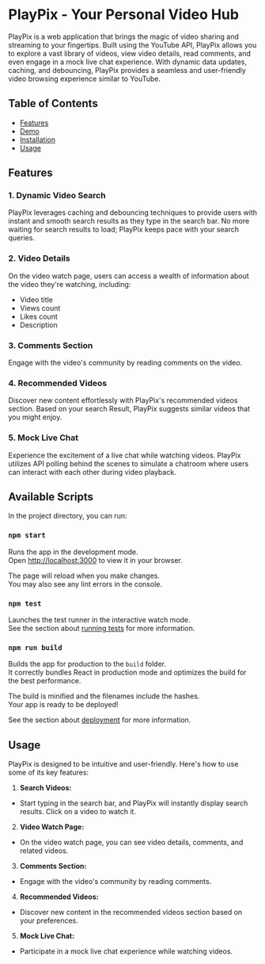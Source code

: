# PlayPix - Your Personal Video Hub

PlayPix is a web application that brings the magic of video sharing and streaming to your fingertips. Built using the YouTube API, PlayPix allows you to explore a vast library of videos, view video details, read comments, and even engage in a mock live chat experience. With dynamic data updates, caching, and debouncing, PlayPix provides a seamless and user-friendly video browsing experience similar to YouTube.

## Table of Contents

- [Features](#features)
- [Demo](#demo)
- [Installation](#installation)
- [Usage](#usage)

## Features

### 1. Dynamic Video Search

PlayPix leverages caching and debouncing techniques to provide users with instant and smooth search results as they type in the search bar. No more waiting for search results to load; PlayPix keeps pace with your search queries.

### 2. Video Details

On the video watch page, users can access a wealth of information about the video they're watching, including:

- Video title
- Views count
- Likes count
- Description

### 3. Comments Section

Engage with the video's community by reading comments on the video. 

### 4. Recommended Videos

Discover new content effortlessly with PlayPix's recommended videos section. Based on your search Result, PlayPix suggests similar videos that you might enjoy.

### 5. Mock Live Chat

Experience the excitement of a live chat while watching videos. PlayPix utilizes API polling behind the scenes to simulate a chatroom where users can interact with each other during video playback.

## Available Scripts

In the project directory, you can run:

### `npm start`

Runs the app in the development mode.\
Open [http://localhost:3000](http://localhost:3000) to view it in your browser.

The page will reload when you make changes.\
You may also see any lint errors in the console.

### `npm test`

Launches the test runner in the interactive watch mode.\
See the section about [running tests](https://facebook.github.io/create-react-app/docs/running-tests) for more information.

### `npm run build`

Builds the app for production to the `build` folder.\
It correctly bundles React in production mode and optimizes the build for the best performance.

The build is minified and the filenames include the hashes.\
Your app is ready to be deployed!

See the section about [deployment](https://facebook.github.io/create-react-app/docs/deployment) for more information.

## Usage

PlayPix is designed to be intuitive and user-friendly. Here's how to use some of its key features:

1. **Search Videos:**
- Start typing in the search bar, and PlayPix will instantly display search results. Click on a video to watch it.

2. **Video Watch Page:**
- On the video watch page, you can see video details, comments, and related videos.

3. **Comments Section:**
- Engage with the video's community by reading comments.

4. **Recommended Videos:**
- Discover new content in the recommended videos section based on your preferences.

5. **Mock Live Chat:**
- Participate in a mock live chat experience while watching videos.
